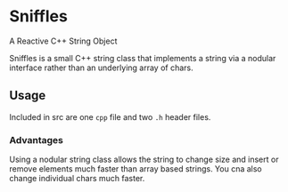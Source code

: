 # Sniffles

A Reactive C++ String Object

Sniffles is a small C++ string class that implements a string via a nodular interface rather than an underlying array of chars.

## Usage

Included in src are one `cpp` file and two `.h` header files.

### Advantages

Using a nodular string class allows the string to change size and insert or remove elements much faster than array based strings. You cna also change individual chars much faster.

